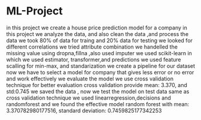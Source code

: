 # ML-Project
in this project we create a house price prediction model for a company 
in this project we analyze the data, and also clean the data ,and process the data
we took 80% of data for traing and 20% data for testing
we looked for different correlations
we tried attribute combination 
we handelled the missing value using dropna,fillna ,also used imputer 
we used scikit-learn in which we used estimator, transformer,and predictions
we used feature scalling for min-max, and standarization
we create a pipeline for our dataset
now we have to select a model for company that gives less error or no error and work effectively
we evaluate the model
we use cross validation technique for better evaluation
cross validation provide mean: 3.370, and std:0.745
we saved the data , now we test the model on test data
same as cross validation technique we used linearregression,decisions and randomforest 
and we found the effective model random forest with mean: 3.370782980177516, standard deviation: 0.7459825177342253

